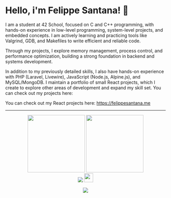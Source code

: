 # Hello, i'm Felippe Santana! 👋

I am a student at 42 School, focused on C and C++ programming, with hands-on experience in low-level programming, system-level projects, and embedded concepts. I am actively learning and practicing tools like Valgrind, GDB, and Makefiles to write efficient and reliable code.

Through my projects, I explore memory management, process control, and performance optimization, building a strong foundation in backend and systems development.

In addition to my previously detailed skills, I also have hands-on experience with PHP (Laravel, Livewire), JavaScript (Node.js, Alpine.js), and MySQL/MongoDB. 
I maintain a portfolio of small React projects, which I create to explore other areas of development and expand my skill set. You can check out my projects here:

You can check out my React projects here: https://felippesantana.me

---
<!-- GITHUB STATUS -->
<div align="center">
  <img height="180em" src="https://github-readme-stats.vercel.app/api?username=felipp3san&show_icons=true&theme=dark&include_all_commits=true&count_private=true"/>
  <img height="180em" src="https://github-readme-stats.vercel.app/api/top-langs/?username=felipp3san&layout=compact&langs_count=10&theme=dark"/>

  <!-- TEMAS: dark, radical, merko, gruvbox, tokyonight, onedark, cobalt, synthwave, highcontrast, dracula -->
</div>

<!-- REDES SOCIAIS -->
<div align="center">
  <a href="https://www.linkedin.com/in/felippe-santana-58638b66/" target="_blank"><img src="https://img.shields.io/badge/-LinkedIn-%230077B5?style=for-the-badge&logo=linkedin&logoColor=white" target="_blank"></a>  
   <a href="mailto:f-elipp-3@hotmail.com" target="_blank"><img src="https://play-lh.googleusercontent.com/D1Dz2BjPYev_oyksKXsdtAS66a_2Ql-sklpzTnwR9lqnDG_P5lAJEtfR70FudJ0XMA=s48-rw" style='width: 28px' target="_blank"></a>  
  
  ![](https://visitor-badge.glitch.me/badge?page_id=felipp3san)
</div>
